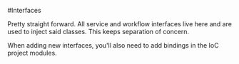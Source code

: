 #Interfaces

Pretty straight forward. All service and workflow interfaces live here and are used to inject said classes. 
This keeps separation of concern.

When adding new interfaces, you'll also need to add bindings in the IoC project modules.